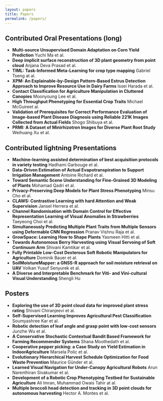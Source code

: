 ```yaml
---
layout: papers
title: Papers
permalink: /papers/
---
```

## Contributed Oral Presentations (long)
- **Multi-source Unsupervised Domain Adaptation on Corn Yield Prediction** Yuchi Ma et al.
- **Deep implicit surface reconstruction of 3D plant geometry from point cloud** Anjana Deva Prasad et al.
- **TIML: Task-Informed Meta-Learning for crop type mapping** Gabriel Tseng at al.
- **XPM: An Explainable-by-Design Pattern-Based Estrus Detection Approach to Improve Resource Use in Dairy Farms** Issei Harada et al.
- **Contact Classification for Agriculture Manipulation in Cluttered Canopies** Moonyoung Lee et al.
- **High Throughput Phenotyping for Essential Crop Traits** Michael McGuireet al.
- **Validation of Prerequisites for Correct Performance Evaluation of Image-based Plant Disease Diagnosis using Reliable 221K Images Collected from Actual Fields** Shogo Shibuya et al.
- **PRMI: A Dataset of Minirhizotron Images for Diverse Plant Root Study** Weihuang Xu et al.
## Contributed lightning Presentations
- **Machine-learning assisted determination of best acquisition protocols in variety testing** Hadhami Garbouge et al.
- **Data-Driven Estimation of Actual Evapotranspiration to Support Irrigation Management** Antoine Richard et al.
- **Toward Semantic Scene Understanding for Fine-Grained 3D Modeling of Plants** Mohamad Qadri et al.
- **Privacy-Preserving Deep Models for Plant Stress Phenotyping**  Minsu Cho et al.
- **CLAWS: Contrastive Learning with hard Attention and Weak Supervision** Jansel Herrera et al.
- **Channel Randomisation with Domain Control for Effective Representation Learning of Visual Anomalies in Strawberries** Taeyeong Choi et al.
- **Simultaneously Predicting Multiple Plant Traits from Multiple Sensors using Deformable CNN Regression** Pranav Vishnu Raja et al.
- **GrowSpace: Learning How to Shape Plants** Yasmeen Hitti et al.
- **Towards Autonomous Berry Harvesting using Visual Servoing of Soft Continuum Arm** Shivani Kamtikar et al.
- **Fully Printable Low-Cost Dexterous Soft Robotic Manipulators for Agriculture** Dominik Bauer et al.
- **SoilMoistureMapper: a GNSS-R approach for soil moisture retrieval on UAV** Volkan Yusuf Senyurek et al.
- **A Diverse and Interpretable Benchmark for Viti- and Vini-cultural Visual Understanding** Shengli Hu
## Posters
- **Exploring the use of 3D point cloud data for improved plant stress rating** Shivani Chiranjeevi et al.
- **Self-Supervised Learning Improves Agricultural Pest Classification** Soumyashree Kar et al.
- **Robotic detection of leaf angle and grasp point with low-cost sensors** Junzhe Wu et al. 
- **A Conservative Stochastic Contextual Bandit Based Framework for Farming Recommender Systems** Shana Moothedath et al.
- **Cooperative pepper picking: a Case Study on Yield Estimation in IndoorAgriculture** Marsela Polic et al.
- **Evolutionary Hierarchical Harvest Schedule Optimization for Food Waste Prevention** Maurice Günder et al.
- **Learned Visual Navigation for Under-Canopy Agricultural Robots** Arun Narenthiran Sivakumar et al.
- **Development of a Robotic Crop Phenotyping Testbed for Sustainable Agriculture** Ali Imran, Muhammad Owais Tahir at al.
- **Multiple broccoli head detection and tracking in 3D point clouds for autonomous harvesting** Hector A. Montes et al.
